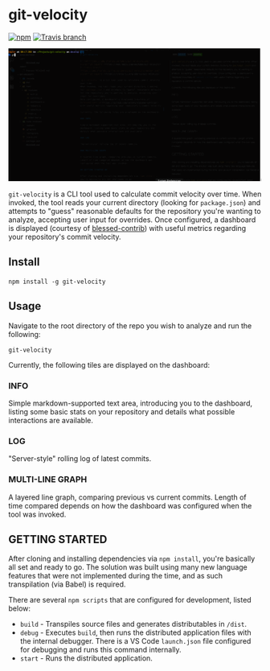 # git-velocity

[![npm](https://img.shields.io/npm/v/git-velocity.svg?style=flat-square)](https://www.npmjs.com/package/git-velocity)
[![Travis branch](https://img.shields.io/travis/ibarsi/git-velocity/master.svg?style=flat-square)](https://travis-ci.org/ibarsi/git-velocity)

![Animated gif showing example usage](./git-velocity.gif)

`git-velocity` is a CLI tool used to calculate commit velocity over time.
When invoked, the tool reads your current directory (looking for `package.json`) and attempts to "guess" reasonable defaults for the repository you're wanting to analyze, accepting user input for overrides.
Once configured, a dashboard is displayed (courtesy of [blessed-contrib](https://github.com/yaronn/blessed-contrib)) with useful metrics regarding your repository's commit velocity.

## Install

```
npm install -g git-velocity
```

## Usage

Navigate to the root directory of the repo you wish to analyze and run the following:

```
git-velocity
```

Currently, the following tiles are displayed on the dashboard:

### INFO

Simple markdown-supported text area, introducing you to the dashboard, listing some basic stats on your repository and details what possible interactions are available.

### LOG

"Server-style" rolling log of latest commits.

### MULTI-LINE GRAPH

A layered line graph, comparing previous vs current commits. Length of time compared depends on how the dashboard was configured when the tool was invoked.

## GETTING STARTED

After cloning and installing dependencies via `npm install`, you're basically all set and ready to go.
The solution was built using many new language features that were not implemented during the time, and as such transpilation (via Babel) is required.

There are several `npm scripts` that are configured for development, listed below:

* `build` - Transpiles source files and generates distributables in `/dist`.
* `debug` - Executes `build`, then runs the distributed application files with the internal debugger.
There is a VS Code `launch.json` file configured for debugging and runs this command internally.
* `start` - Runs the distributed application.
